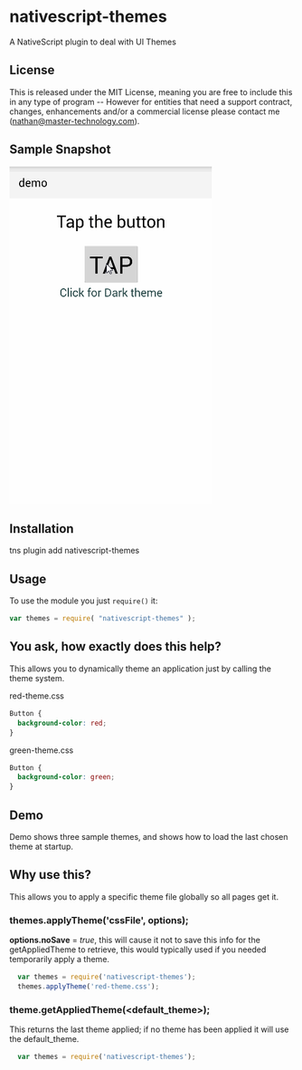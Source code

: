 # nativescript-themes
A NativeScript plugin to deal with UI Themes

## License

This is released under the MIT License, meaning you are free to include this in any type of program -- However for entities that need a support contract, changes, enhancements and/or a commercial license please contact me (nathan@master-technology.com).

## Sample Snapshot
![Sample1](docs/themes.gif)


## Installation 

tns plugin add nativescript-themes


## Usage

To use the module you just `require()` it:

```js
var themes = require( "nativescript-themes" );
```


## You ask, how exactly does this help?
This allows you to dynamically theme an application just by calling the theme system.

red-theme.css
```css
Button {
  background-color: red;
}
```

green-theme.css
```css
Button {
  background-color: green;
}
```

## Demo
Demo shows three sample themes, and shows how to load the last chosen theme at startup.


## Why use this?
This allows you to apply a specific theme file globally so all pages get it.


### themes.applyTheme('cssFile', options);
**options.noSave** = _true_, this will cause it not to save this info for the getAppliedTheme to retrieve, this would typically used if you needed temporarily apply a theme.
```js
  var themes = require('nativescript-themes');
  themes.applyTheme('red-theme.css');
```


### theme.getAppliedTheme(<default_theme>);
This returns the last theme applied; if no theme has been applied it will use the default_theme.
```js
  var themes = require('nativescript-themes');






